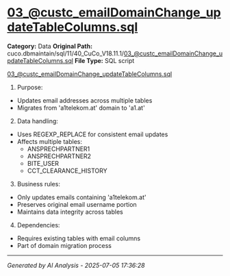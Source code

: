 # 03_@custc_emailDomainChange_updateTableColumns.sql

**Category:** Data
**Original Path:** cuco.dbmaintain/sql/11/40_CuCo_V18.11.1/03_@custc_emailDomainChange_updateTableColumns.sql
**File Type:** SQL script

03_@custc_emailDomainChange_updateTableColumns.sql
1. Purpose:
- Updates email addresses across multiple tables
- Migrates from 'a1telekom.at' domain to 'a1.at'

2. Data handling:
- Uses REGEXP_REPLACE for consistent email updates
- Affects multiple tables:
  - ANSPRECHPARTNER1
  - ANSPRECHPARTNER2
  - BITE_USER
  - CCT_CLEARANCE_HISTORY

3. Business rules:
- Only updates emails containing 'a1telekom.at'
- Preserves original email username portion
- Maintains data integrity across tables

4. Dependencies:
- Requires existing tables with email columns
- Part of domain migration process

---
*Generated by AI Analysis - 2025-07-05 17:36:28*
